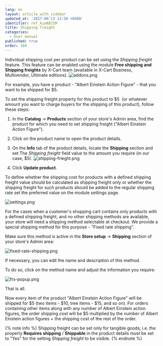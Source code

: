 ```yaml
---
lang: en
layout: article_with_sidebar
updated_at: '2017-09-13 12:50 +0400'
identifier: ref_kioKBJIM
title: Shipping freight
categories:
  - User manual
published: true
order: 160
---
```

Individual shipping cost per product can be set using the _Shipping freight_ feature. This feature can be enabled using the module **Free shipping and Shipping freights** by X-Cart team (available in X-Cart Business, Multivendor, Ultimate editions).
    ![addons.png]({{site.baseurl}}/attachments/ref_kioKBJIM/addons.png)

For example, you have a product - "Albert Einstein Action Figure" - that you want to be shipped for $5\.

To set the shipping freight property for this product to $5  (or whatever amount you want to charge buyers for the shipping of this product), follow these steps:

1.  In the **Catalog** -> **Products** section of your store's Admin area, find the product for which you need to set shipping freight ("Albert Einstein Action Figure").
2.  Click on the product name to open the product details.
3.  On the **Info** tab of the product details, locate the **Shipping** section and set The _Shipping freight_ field value to the amount you require (in our case, $5).
    ![shipping-frieght.png]({{site.baseurl}}/attachments/ref_kioKBJIM/shipping-frieght.png)

4.  Click **Update product**.

To define whether the shipping cost for products with a defined shipping freight value should be calculated as shipping freight only or whether the shipping freight for such products should be added to the regular shipping rate set the preferred value on the module settings page.

   ![settings.png]({{site.baseurl}}/attachments/ref_IU9J0uuT/settings.png)

For the cases when a customer's shopping cart contains only products with a defined shipping freight, and no other shipping methods are available, your store will need a shipping method selectable at checkout. We provide a special shipping method for this purpose - "Fixed rate shipping". 

Make sure this method is active in the **Store setup** -> **Shipping** section of your store's Admin area:

![fixed-rate-shipping.png]({{site.baseurl}}/attachments/ref_kioKBJIM/fixed-rate-shipping.png)

If necessary, you can edit the name and description of this method. 

To do so, click on the method name and adjust the information you require:

![frs-popup.png]({{site.baseurl}}/attachments/ref_kioKBJIM/frs-popup.png)

That is all. 

Now every item of the product "Albert Einstein Action Figure" will be shipped for $5 (two items - $10, tree items - $15, and so on). For orders containing other items along with any number of Albert Einstein action figures, the order shipping cost will be $5 multiplied by the number of Albert Einstein action figures + the shipping cost of the rest of the order.

{% note info %}
Shipping freight can be set only for tangible goods; i.e. the property **Requires shipping** / **Shippable** in the product details must be set to "Yes" for the setting _Shipping freight_ to be visible.
{% endnote %}
